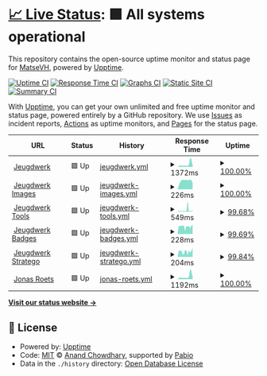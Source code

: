 # [📈 Live Status](https://status.matsevh.be): <!--live status--> **🟩 All systems operational**

This repository contains the open-source uptime monitor and status page for [MatseVH](https://jeugdwerk.org), powered by [Upptime](https://github.com/upptime/upptime).

[![Uptime CI](https://github.com/matse2005/uptime/workflows/Uptime%20CI/badge.svg)](https://github.com/matse2005/uptime/actions?query=workflow%3A%22Uptime+CI%22)
[![Response Time CI](https://github.com/matse2005/uptime/workflows/Response%20Time%20CI/badge.svg)](https://github.com/matse2005/uptime/actions?query=workflow%3A%22Response+Time+CI%22)
[![Graphs CI](https://github.com/matse2005/uptime/workflows/Graphs%20CI/badge.svg)](https://github.com/matse2005/uptime/actions?query=workflow%3A%22Graphs+CI%22)
[![Static Site CI](https://github.com/matse2005/uptime/workflows/Static%20Site%20CI/badge.svg)](https://github.com/matse2005/uptime/actions?query=workflow%3A%22Static+Site+CI%22)
[![Summary CI](https://github.com/matse2005/uptime/workflows/Summary%20CI/badge.svg)](https://github.com/matse2005/uptime/actions?query=workflow%3A%22Summary+CI%22)

With [Upptime](https://upptime.js.org), you can get your own unlimited and free uptime monitor and status page, powered entirely by a GitHub repository. We use [Issues](https://github.com/matse2005/uptime/issues) as incident reports, [Actions](https://github.com/matse2005/uptime/actions) as uptime monitors, and [Pages](https://status.matsevh.be) for the status page.

<!--start: status pages-->
<!-- This summary is generated by Upptime (https://github.com/upptime/upptime) -->
<!-- Do not edit this manually, your changes will be overwritten -->
<!-- prettier-ignore -->
| URL | Status | History | Response Time | Uptime |
| --- | ------ | ------- | ------------- | ------ |
| <img alt="" src="https://icons.duckduckgo.com/ip3/jeugdwerk.org.ico" height="13"> [Jeugdwerk](https://jeugdwerk.org) | 🟩 Up | [jeugdwerk.yml](https://github.com/Matse2005/uptime/commits/HEAD/history/jeugdwerk.yml) | <details><summary><img alt="Response time graph" src="./graphs/jeugdwerk/response-time-week.png" height="20"> 1372ms</summary><br><a href="https://status.matsevh.be/history/jeugdwerk"><img alt="Response time 773" src="https://img.shields.io/endpoint?url=https%3A%2F%2Fraw.githubusercontent.com%2FMatse2005%2Fuptime%2FHEAD%2Fapi%2Fjeugdwerk%2Fresponse-time.json"></a><br><a href="https://status.matsevh.be/history/jeugdwerk"><img alt="24-hour response time 715" src="https://img.shields.io/endpoint?url=https%3A%2F%2Fraw.githubusercontent.com%2FMatse2005%2Fuptime%2FHEAD%2Fapi%2Fjeugdwerk%2Fresponse-time-day.json"></a><br><a href="https://status.matsevh.be/history/jeugdwerk"><img alt="7-day response time 1372" src="https://img.shields.io/endpoint?url=https%3A%2F%2Fraw.githubusercontent.com%2FMatse2005%2Fuptime%2FHEAD%2Fapi%2Fjeugdwerk%2Fresponse-time-week.json"></a><br><a href="https://status.matsevh.be/history/jeugdwerk"><img alt="30-day response time 923" src="https://img.shields.io/endpoint?url=https%3A%2F%2Fraw.githubusercontent.com%2FMatse2005%2Fuptime%2FHEAD%2Fapi%2Fjeugdwerk%2Fresponse-time-month.json"></a><br><a href="https://status.matsevh.be/history/jeugdwerk"><img alt="1-year response time 773" src="https://img.shields.io/endpoint?url=https%3A%2F%2Fraw.githubusercontent.com%2FMatse2005%2Fuptime%2FHEAD%2Fapi%2Fjeugdwerk%2Fresponse-time-year.json"></a></details> | <details><summary><a href="https://status.matsevh.be/history/jeugdwerk">100.00%</a></summary><a href="https://status.matsevh.be/history/jeugdwerk"><img alt="All-time uptime 95.59%" src="https://img.shields.io/endpoint?url=https%3A%2F%2Fraw.githubusercontent.com%2FMatse2005%2Fuptime%2FHEAD%2Fapi%2Fjeugdwerk%2Fuptime.json"></a><br><a href="https://status.matsevh.be/history/jeugdwerk"><img alt="24-hour uptime 100.00%" src="https://img.shields.io/endpoint?url=https%3A%2F%2Fraw.githubusercontent.com%2FMatse2005%2Fuptime%2FHEAD%2Fapi%2Fjeugdwerk%2Fuptime-day.json"></a><br><a href="https://status.matsevh.be/history/jeugdwerk"><img alt="7-day uptime 100.00%" src="https://img.shields.io/endpoint?url=https%3A%2F%2Fraw.githubusercontent.com%2FMatse2005%2Fuptime%2FHEAD%2Fapi%2Fjeugdwerk%2Fuptime-week.json"></a><br><a href="https://status.matsevh.be/history/jeugdwerk"><img alt="30-day uptime 100.00%" src="https://img.shields.io/endpoint?url=https%3A%2F%2Fraw.githubusercontent.com%2FMatse2005%2Fuptime%2FHEAD%2Fapi%2Fjeugdwerk%2Fuptime-month.json"></a><br><a href="https://status.matsevh.be/history/jeugdwerk"><img alt="1-year uptime 95.59%" src="https://img.shields.io/endpoint?url=https%3A%2F%2Fraw.githubusercontent.com%2FMatse2005%2Fuptime%2FHEAD%2Fapi%2Fjeugdwerk%2Fuptime-year.json"></a></details>
| <img alt="" src="https://icons.duckduckgo.com/ip3/jeugdwerk.org.ico" height="13"> [Jeugdwerk Images](https://jeugdwerk.org) | 🟩 Up | [jeugdwerk-images.yml](https://github.com/Matse2005/uptime/commits/HEAD/history/jeugdwerk-images.yml) | <details><summary><img alt="Response time graph" src="./graphs/jeugdwerk-images/response-time-week.png" height="20"> 226ms</summary><br><a href="https://status.matsevh.be/history/jeugdwerk-images"><img alt="Response time 218" src="https://img.shields.io/endpoint?url=https%3A%2F%2Fraw.githubusercontent.com%2FMatse2005%2Fuptime%2FHEAD%2Fapi%2Fjeugdwerk-images%2Fresponse-time.json"></a><br><a href="https://status.matsevh.be/history/jeugdwerk-images"><img alt="24-hour response time 246" src="https://img.shields.io/endpoint?url=https%3A%2F%2Fraw.githubusercontent.com%2FMatse2005%2Fuptime%2FHEAD%2Fapi%2Fjeugdwerk-images%2Fresponse-time-day.json"></a><br><a href="https://status.matsevh.be/history/jeugdwerk-images"><img alt="7-day response time 226" src="https://img.shields.io/endpoint?url=https%3A%2F%2Fraw.githubusercontent.com%2FMatse2005%2Fuptime%2FHEAD%2Fapi%2Fjeugdwerk-images%2Fresponse-time-week.json"></a><br><a href="https://status.matsevh.be/history/jeugdwerk-images"><img alt="30-day response time 200" src="https://img.shields.io/endpoint?url=https%3A%2F%2Fraw.githubusercontent.com%2FMatse2005%2Fuptime%2FHEAD%2Fapi%2Fjeugdwerk-images%2Fresponse-time-month.json"></a><br><a href="https://status.matsevh.be/history/jeugdwerk-images"><img alt="1-year response time 218" src="https://img.shields.io/endpoint?url=https%3A%2F%2Fraw.githubusercontent.com%2FMatse2005%2Fuptime%2FHEAD%2Fapi%2Fjeugdwerk-images%2Fresponse-time-year.json"></a></details> | <details><summary><a href="https://status.matsevh.be/history/jeugdwerk-images">100.00%</a></summary><a href="https://status.matsevh.be/history/jeugdwerk-images"><img alt="All-time uptime 95.59%" src="https://img.shields.io/endpoint?url=https%3A%2F%2Fraw.githubusercontent.com%2FMatse2005%2Fuptime%2FHEAD%2Fapi%2Fjeugdwerk-images%2Fuptime.json"></a><br><a href="https://status.matsevh.be/history/jeugdwerk-images"><img alt="24-hour uptime 100.00%" src="https://img.shields.io/endpoint?url=https%3A%2F%2Fraw.githubusercontent.com%2FMatse2005%2Fuptime%2FHEAD%2Fapi%2Fjeugdwerk-images%2Fuptime-day.json"></a><br><a href="https://status.matsevh.be/history/jeugdwerk-images"><img alt="7-day uptime 100.00%" src="https://img.shields.io/endpoint?url=https%3A%2F%2Fraw.githubusercontent.com%2FMatse2005%2Fuptime%2FHEAD%2Fapi%2Fjeugdwerk-images%2Fuptime-week.json"></a><br><a href="https://status.matsevh.be/history/jeugdwerk-images"><img alt="30-day uptime 100.00%" src="https://img.shields.io/endpoint?url=https%3A%2F%2Fraw.githubusercontent.com%2FMatse2005%2Fuptime%2FHEAD%2Fapi%2Fjeugdwerk-images%2Fuptime-month.json"></a><br><a href="https://status.matsevh.be/history/jeugdwerk-images"><img alt="1-year uptime 95.59%" src="https://img.shields.io/endpoint?url=https%3A%2F%2Fraw.githubusercontent.com%2FMatse2005%2Fuptime%2FHEAD%2Fapi%2Fjeugdwerk-images%2Fuptime-year.json"></a></details>
| <img alt="" src="https://icons.duckduckgo.com/ip3/tools.jeugdwerk.org.ico" height="13"> [Jeugdwerk Tools](https://tools.jeugdwerk.org) | 🟩 Up | [jeugdwerk-tools.yml](https://github.com/Matse2005/uptime/commits/HEAD/history/jeugdwerk-tools.yml) | <details><summary><img alt="Response time graph" src="./graphs/jeugdwerk-tools/response-time-week.png" height="20"> 549ms</summary><br><a href="https://status.matsevh.be/history/jeugdwerk-tools"><img alt="Response time 230" src="https://img.shields.io/endpoint?url=https%3A%2F%2Fraw.githubusercontent.com%2FMatse2005%2Fuptime%2FHEAD%2Fapi%2Fjeugdwerk-tools%2Fresponse-time.json"></a><br><a href="https://status.matsevh.be/history/jeugdwerk-tools"><img alt="24-hour response time 336" src="https://img.shields.io/endpoint?url=https%3A%2F%2Fraw.githubusercontent.com%2FMatse2005%2Fuptime%2FHEAD%2Fapi%2Fjeugdwerk-tools%2Fresponse-time-day.json"></a><br><a href="https://status.matsevh.be/history/jeugdwerk-tools"><img alt="7-day response time 549" src="https://img.shields.io/endpoint?url=https%3A%2F%2Fraw.githubusercontent.com%2FMatse2005%2Fuptime%2FHEAD%2Fapi%2Fjeugdwerk-tools%2Fresponse-time-week.json"></a><br><a href="https://status.matsevh.be/history/jeugdwerk-tools"><img alt="30-day response time 351" src="https://img.shields.io/endpoint?url=https%3A%2F%2Fraw.githubusercontent.com%2FMatse2005%2Fuptime%2FHEAD%2Fapi%2Fjeugdwerk-tools%2Fresponse-time-month.json"></a><br><a href="https://status.matsevh.be/history/jeugdwerk-tools"><img alt="1-year response time 230" src="https://img.shields.io/endpoint?url=https%3A%2F%2Fraw.githubusercontent.com%2FMatse2005%2Fuptime%2FHEAD%2Fapi%2Fjeugdwerk-tools%2Fresponse-time-year.json"></a></details> | <details><summary><a href="https://status.matsevh.be/history/jeugdwerk-tools">99.68%</a></summary><a href="https://status.matsevh.be/history/jeugdwerk-tools"><img alt="All-time uptime 99.98%" src="https://img.shields.io/endpoint?url=https%3A%2F%2Fraw.githubusercontent.com%2FMatse2005%2Fuptime%2FHEAD%2Fapi%2Fjeugdwerk-tools%2Fuptime.json"></a><br><a href="https://status.matsevh.be/history/jeugdwerk-tools"><img alt="24-hour uptime 97.77%" src="https://img.shields.io/endpoint?url=https%3A%2F%2Fraw.githubusercontent.com%2FMatse2005%2Fuptime%2FHEAD%2Fapi%2Fjeugdwerk-tools%2Fuptime-day.json"></a><br><a href="https://status.matsevh.be/history/jeugdwerk-tools"><img alt="7-day uptime 99.68%" src="https://img.shields.io/endpoint?url=https%3A%2F%2Fraw.githubusercontent.com%2FMatse2005%2Fuptime%2FHEAD%2Fapi%2Fjeugdwerk-tools%2Fuptime-week.json"></a><br><a href="https://status.matsevh.be/history/jeugdwerk-tools"><img alt="30-day uptime 99.87%" src="https://img.shields.io/endpoint?url=https%3A%2F%2Fraw.githubusercontent.com%2FMatse2005%2Fuptime%2FHEAD%2Fapi%2Fjeugdwerk-tools%2Fuptime-month.json"></a><br><a href="https://status.matsevh.be/history/jeugdwerk-tools"><img alt="1-year uptime 99.98%" src="https://img.shields.io/endpoint?url=https%3A%2F%2Fraw.githubusercontent.com%2FMatse2005%2Fuptime%2FHEAD%2Fapi%2Fjeugdwerk-tools%2Fuptime-year.json"></a></details>
| <img alt="" src="https://icons.duckduckgo.com/ip3/badges.jeugdwerk.org.ico" height="13"> [Jeugdwerk Badges](https://badges.jeugdwerk.org) | 🟩 Up | [jeugdwerk-badges.yml](https://github.com/Matse2005/uptime/commits/HEAD/history/jeugdwerk-badges.yml) | <details><summary><img alt="Response time graph" src="./graphs/jeugdwerk-badges/response-time-week.png" height="20"> 228ms</summary><br><a href="https://status.matsevh.be/history/jeugdwerk-badges"><img alt="Response time 231" src="https://img.shields.io/endpoint?url=https%3A%2F%2Fraw.githubusercontent.com%2FMatse2005%2Fuptime%2FHEAD%2Fapi%2Fjeugdwerk-badges%2Fresponse-time.json"></a><br><a href="https://status.matsevh.be/history/jeugdwerk-badges"><img alt="24-hour response time 255" src="https://img.shields.io/endpoint?url=https%3A%2F%2Fraw.githubusercontent.com%2FMatse2005%2Fuptime%2FHEAD%2Fapi%2Fjeugdwerk-badges%2Fresponse-time-day.json"></a><br><a href="https://status.matsevh.be/history/jeugdwerk-badges"><img alt="7-day response time 228" src="https://img.shields.io/endpoint?url=https%3A%2F%2Fraw.githubusercontent.com%2FMatse2005%2Fuptime%2FHEAD%2Fapi%2Fjeugdwerk-badges%2Fresponse-time-week.json"></a><br><a href="https://status.matsevh.be/history/jeugdwerk-badges"><img alt="30-day response time 214" src="https://img.shields.io/endpoint?url=https%3A%2F%2Fraw.githubusercontent.com%2FMatse2005%2Fuptime%2FHEAD%2Fapi%2Fjeugdwerk-badges%2Fresponse-time-month.json"></a><br><a href="https://status.matsevh.be/history/jeugdwerk-badges"><img alt="1-year response time 231" src="https://img.shields.io/endpoint?url=https%3A%2F%2Fraw.githubusercontent.com%2FMatse2005%2Fuptime%2FHEAD%2Fapi%2Fjeugdwerk-badges%2Fresponse-time-year.json"></a></details> | <details><summary><a href="https://status.matsevh.be/history/jeugdwerk-badges">99.69%</a></summary><a href="https://status.matsevh.be/history/jeugdwerk-badges"><img alt="All-time uptime 99.98%" src="https://img.shields.io/endpoint?url=https%3A%2F%2Fraw.githubusercontent.com%2FMatse2005%2Fuptime%2FHEAD%2Fapi%2Fjeugdwerk-badges%2Fuptime.json"></a><br><a href="https://status.matsevh.be/history/jeugdwerk-badges"><img alt="24-hour uptime 97.82%" src="https://img.shields.io/endpoint?url=https%3A%2F%2Fraw.githubusercontent.com%2FMatse2005%2Fuptime%2FHEAD%2Fapi%2Fjeugdwerk-badges%2Fuptime-day.json"></a><br><a href="https://status.matsevh.be/history/jeugdwerk-badges"><img alt="7-day uptime 99.69%" src="https://img.shields.io/endpoint?url=https%3A%2F%2Fraw.githubusercontent.com%2FMatse2005%2Fuptime%2FHEAD%2Fapi%2Fjeugdwerk-badges%2Fuptime-week.json"></a><br><a href="https://status.matsevh.be/history/jeugdwerk-badges"><img alt="30-day uptime 99.87%" src="https://img.shields.io/endpoint?url=https%3A%2F%2Fraw.githubusercontent.com%2FMatse2005%2Fuptime%2FHEAD%2Fapi%2Fjeugdwerk-badges%2Fuptime-month.json"></a><br><a href="https://status.matsevh.be/history/jeugdwerk-badges"><img alt="1-year uptime 99.98%" src="https://img.shields.io/endpoint?url=https%3A%2F%2Fraw.githubusercontent.com%2FMatse2005%2Fuptime%2FHEAD%2Fapi%2Fjeugdwerk-badges%2Fuptime-year.json"></a></details>
| <img alt="" src="https://icons.duckduckgo.com/ip3/stratego.jeugdwerk.org.ico" height="13"> [Jeugdwerk Stratego](https://stratego.jeugdwerk.org) | 🟩 Up | [jeugdwerk-stratego.yml](https://github.com/Matse2005/uptime/commits/HEAD/history/jeugdwerk-stratego.yml) | <details><summary><img alt="Response time graph" src="./graphs/jeugdwerk-stratego/response-time-week.png" height="20"> 204ms</summary><br><a href="https://status.matsevh.be/history/jeugdwerk-stratego"><img alt="Response time 217" src="https://img.shields.io/endpoint?url=https%3A%2F%2Fraw.githubusercontent.com%2FMatse2005%2Fuptime%2FHEAD%2Fapi%2Fjeugdwerk-stratego%2Fresponse-time.json"></a><br><a href="https://status.matsevh.be/history/jeugdwerk-stratego"><img alt="24-hour response time 202" src="https://img.shields.io/endpoint?url=https%3A%2F%2Fraw.githubusercontent.com%2FMatse2005%2Fuptime%2FHEAD%2Fapi%2Fjeugdwerk-stratego%2Fresponse-time-day.json"></a><br><a href="https://status.matsevh.be/history/jeugdwerk-stratego"><img alt="7-day response time 204" src="https://img.shields.io/endpoint?url=https%3A%2F%2Fraw.githubusercontent.com%2FMatse2005%2Fuptime%2FHEAD%2Fapi%2Fjeugdwerk-stratego%2Fresponse-time-week.json"></a><br><a href="https://status.matsevh.be/history/jeugdwerk-stratego"><img alt="30-day response time 216" src="https://img.shields.io/endpoint?url=https%3A%2F%2Fraw.githubusercontent.com%2FMatse2005%2Fuptime%2FHEAD%2Fapi%2Fjeugdwerk-stratego%2Fresponse-time-month.json"></a><br><a href="https://status.matsevh.be/history/jeugdwerk-stratego"><img alt="1-year response time 217" src="https://img.shields.io/endpoint?url=https%3A%2F%2Fraw.githubusercontent.com%2FMatse2005%2Fuptime%2FHEAD%2Fapi%2Fjeugdwerk-stratego%2Fresponse-time-year.json"></a></details> | <details><summary><a href="https://status.matsevh.be/history/jeugdwerk-stratego">99.84%</a></summary><a href="https://status.matsevh.be/history/jeugdwerk-stratego"><img alt="All-time uptime 99.98%" src="https://img.shields.io/endpoint?url=https%3A%2F%2Fraw.githubusercontent.com%2FMatse2005%2Fuptime%2FHEAD%2Fapi%2Fjeugdwerk-stratego%2Fuptime.json"></a><br><a href="https://status.matsevh.be/history/jeugdwerk-stratego"><img alt="24-hour uptime 98.91%" src="https://img.shields.io/endpoint?url=https%3A%2F%2Fraw.githubusercontent.com%2FMatse2005%2Fuptime%2FHEAD%2Fapi%2Fjeugdwerk-stratego%2Fuptime-day.json"></a><br><a href="https://status.matsevh.be/history/jeugdwerk-stratego"><img alt="7-day uptime 99.84%" src="https://img.shields.io/endpoint?url=https%3A%2F%2Fraw.githubusercontent.com%2FMatse2005%2Fuptime%2FHEAD%2Fapi%2Fjeugdwerk-stratego%2Fuptime-week.json"></a><br><a href="https://status.matsevh.be/history/jeugdwerk-stratego"><img alt="30-day uptime 99.91%" src="https://img.shields.io/endpoint?url=https%3A%2F%2Fraw.githubusercontent.com%2FMatse2005%2Fuptime%2FHEAD%2Fapi%2Fjeugdwerk-stratego%2Fuptime-month.json"></a><br><a href="https://status.matsevh.be/history/jeugdwerk-stratego"><img alt="1-year uptime 99.98%" src="https://img.shields.io/endpoint?url=https%3A%2F%2Fraw.githubusercontent.com%2FMatse2005%2Fuptime%2FHEAD%2Fapi%2Fjeugdwerk-stratego%2Fuptime-year.json"></a></details>
| <img alt="" src="https://icons.duckduckgo.com/ip3/jonasroets.be.ico" height="13"> [Jonas Roets](https://jonasroets.be) | 🟩 Up | [jonas-roets.yml](https://github.com/Matse2005/uptime/commits/HEAD/history/jonas-roets.yml) | <details><summary><img alt="Response time graph" src="./graphs/jonas-roets/response-time-week.png" height="20"> 1192ms</summary><br><a href="https://status.matsevh.be/history/jonas-roets"><img alt="Response time 769" src="https://img.shields.io/endpoint?url=https%3A%2F%2Fraw.githubusercontent.com%2FMatse2005%2Fuptime%2FHEAD%2Fapi%2Fjonas-roets%2Fresponse-time.json"></a><br><a href="https://status.matsevh.be/history/jonas-roets"><img alt="24-hour response time 631" src="https://img.shields.io/endpoint?url=https%3A%2F%2Fraw.githubusercontent.com%2FMatse2005%2Fuptime%2FHEAD%2Fapi%2Fjonas-roets%2Fresponse-time-day.json"></a><br><a href="https://status.matsevh.be/history/jonas-roets"><img alt="7-day response time 1192" src="https://img.shields.io/endpoint?url=https%3A%2F%2Fraw.githubusercontent.com%2FMatse2005%2Fuptime%2FHEAD%2Fapi%2Fjonas-roets%2Fresponse-time-week.json"></a><br><a href="https://status.matsevh.be/history/jonas-roets"><img alt="30-day response time 827" src="https://img.shields.io/endpoint?url=https%3A%2F%2Fraw.githubusercontent.com%2FMatse2005%2Fuptime%2FHEAD%2Fapi%2Fjonas-roets%2Fresponse-time-month.json"></a><br><a href="https://status.matsevh.be/history/jonas-roets"><img alt="1-year response time 769" src="https://img.shields.io/endpoint?url=https%3A%2F%2Fraw.githubusercontent.com%2FMatse2005%2Fuptime%2FHEAD%2Fapi%2Fjonas-roets%2Fresponse-time-year.json"></a></details> | <details><summary><a href="https://status.matsevh.be/history/jonas-roets">100.00%</a></summary><a href="https://status.matsevh.be/history/jonas-roets"><img alt="All-time uptime 99.22%" src="https://img.shields.io/endpoint?url=https%3A%2F%2Fraw.githubusercontent.com%2FMatse2005%2Fuptime%2FHEAD%2Fapi%2Fjonas-roets%2Fuptime.json"></a><br><a href="https://status.matsevh.be/history/jonas-roets"><img alt="24-hour uptime 100.00%" src="https://img.shields.io/endpoint?url=https%3A%2F%2Fraw.githubusercontent.com%2FMatse2005%2Fuptime%2FHEAD%2Fapi%2Fjonas-roets%2Fuptime-day.json"></a><br><a href="https://status.matsevh.be/history/jonas-roets"><img alt="7-day uptime 100.00%" src="https://img.shields.io/endpoint?url=https%3A%2F%2Fraw.githubusercontent.com%2FMatse2005%2Fuptime%2FHEAD%2Fapi%2Fjonas-roets%2Fuptime-week.json"></a><br><a href="https://status.matsevh.be/history/jonas-roets"><img alt="30-day uptime 100.00%" src="https://img.shields.io/endpoint?url=https%3A%2F%2Fraw.githubusercontent.com%2FMatse2005%2Fuptime%2FHEAD%2Fapi%2Fjonas-roets%2Fuptime-month.json"></a><br><a href="https://status.matsevh.be/history/jonas-roets"><img alt="1-year uptime 99.22%" src="https://img.shields.io/endpoint?url=https%3A%2F%2Fraw.githubusercontent.com%2FMatse2005%2Fuptime%2FHEAD%2Fapi%2Fjonas-roets%2Fuptime-year.json"></a></details>

<!--end: status pages-->

[**Visit our status website →**](https://status.matsevh.be)

## 📄 License

- Powered by: [Upptime](https://github.com/upptime/upptime)
- Code: [MIT](./LICENSE) © [Anand Chowdhary](https://anandchowdhary.com), supported by [Pabio](https://pabio.com)
- Data in the `./history` directory: [Open Database License](https://opendatacommons.org/licenses/odbl/1-0/)
